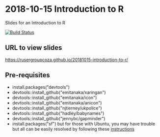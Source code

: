 # 2018-10-15 Introduction to R
Slides for an Introduction to R
 
[![Build Status][travis-image]][travis-url]

[travis-image]: https://travis-ci.org/rusergroupcoza/20181015-introduction-to-r.svg?branch=master
[travis-url]: https://travis-ci.org/rusergroupcoza/20181015-introduction-to-r

## URL to view slides
https://rusergroupcoza.github.io/20181015-introduction-to-r/

## Pre-requisites
* install.packages("devtools")
* devtools::install_github("emitanaka/xaringan")
* devtools::install_github("emitanaka/icon")
* devtools::install_github("emitanaka/anicon")
* devtools::install_github("njtierney/ukpolice")
* devtools::install_github("hadley/babynames")
* devtools::install_github("jennybc/gapminder")
* install.packages("sf") but for those with Ubuntu, you may have trouble but all can be easily resolved by following these [instructions](https://github.com/datacarpentry/r-raster-vector-geospatial/issues/138)
